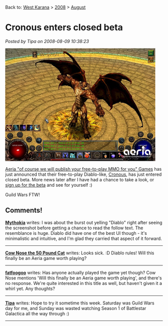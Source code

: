 Back to: [West Karana](/posts/westkarana.md) > [2008](/posts/2008/westkarana.md) > [August](./westkarana.md)
# Cronous enters closed beta

*Posted by Tipa on 2008-08-09 10:38:23*

![](../../../uploads/2008/08/cronous.jpg "cronous")

[Aeria "of course we will publish your free-to-play MMO for you" Games](http://aeriagames.com) has just announced that their free-to-play Diablo-like, [Cronous](http://cronous.aeriagames.com/), has just entered closed beta. More news later after I have had a chance to take a look, or [sign up for the beta](http://cronous.aeriagames.com/) and see for yourself :)

Guild Wars FTW!

## Comments!

**[Mythokia](http://blog.mythokia.net/)** writes: I was about the burst out yelling "Diablo" right after seeing the screenshot before getting a chance to read the follow text. The resemblance is huge. Diablo did have one of the best UI though - it's minimalistic and intuitive, and I'm glad they carried that aspect of it forward.

---

**[Cow Nose the 50 Pound Cat](http://cownosethe50poundcat.blogspot.com)** writes: Looks sick. :D Diablo rules! Will this finally be an Aeria game worth playing?

---

**[fatfoogoo](http://www.fatfoogoo.com)** writes: Has anyone actually played the game yet though? Cow Nose mentions 'Will this finally be an Aeria game worth playing', and there's no response. We're quite interested in this title as well, but haven't given it a whirl yet. Any thoughts?

---

**[Tipa](https://chasingdings.com)** writes: Hope to try it sometime this week. Saturday was Guild Wars day for me, and Sunday was wasted watching Season 1 of Battlestar Galactica all the way through :)

---

